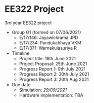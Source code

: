 # EE322 Project

3rd year EE322 project

- Group G1 (formed on 07/06/2021)
  - E/17/146: Jayawickrama JPD
  - E/17/234: Pandukabhaya VKM
  - E/17/371: Warnakulasuriya R
- Timeline
  - Project title: 16th June 2021
  - Project Proposal: 25th June 2021
  - Progress Report 1: 9th July 2021
  - Progress Report 2: 30th July 2021
  - Progress Report 3: 20th Aug 2021
- Due date
  - Simulation: *29/09/2021*
  - Hardware implementation: TBA
